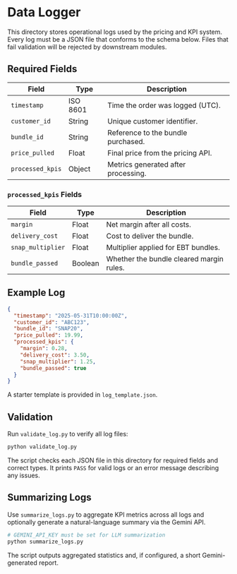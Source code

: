 # Data Logger

This directory stores operational logs used by the pricing and KPI system. Every log must be a JSON file that conforms to the schema below. Files that fail validation will be rejected by downstream modules.

## Required Fields

| Field | Type | Description |
|-------|------|-------------|
| `timestamp` | ISO 8601 | Time the order was logged (UTC). |
| `customer_id` | String | Unique customer identifier. |
| `bundle_id` | String | Reference to the bundle purchased. |
| `price_pulled` | Float | Final price from the pricing API. |
| `processed_kpis` | Object | Metrics generated after processing. |

### `processed_kpis` Fields

| Field | Type | Description |
|-------|------|-------------|
| `margin` | Float | Net margin after all costs. |
| `delivery_cost` | Float | Cost to deliver the bundle. |
| `snap_multiplier` | Float | Multiplier applied for EBT bundles. |
| `bundle_passed` | Boolean | Whether the bundle cleared margin rules. |

## Example Log

```json
{
  "timestamp": "2025-05-31T10:00:00Z",
  "customer_id": "ABC123",
  "bundle_id": "SNAP20",
  "price_pulled": 19.99,
  "processed_kpis": {
    "margin": 0.28,
    "delivery_cost": 3.50,
    "snap_multiplier": 1.25,
    "bundle_passed": true
  }
}
```

A starter template is provided in `log_template.json`.

## Validation

Run `validate_log.py` to verify all log files:

```bash
python validate_log.py
```

The script checks each JSON file in this directory for required fields and correct types. It prints `PASS` for valid logs or an error message describing any issues.

## Summarizing Logs

Use `summarize_logs.py` to aggregate KPI metrics across all logs and optionally generate a natural-language summary via the Gemini API.

```bash
# GEMINI_API_KEY must be set for LLM summarization
python summarize_logs.py
```

The script outputs aggregated statistics and, if configured, a short Gemini-generated report.
